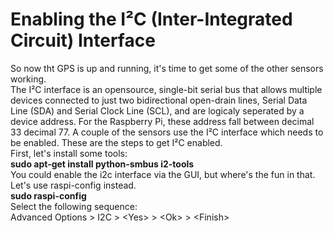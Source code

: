 # Enabling the I²C (Inter-Integrated Circuit) Interface
So now tht GPS is up and running, it's time to get some of the other sensors working.<br>
The I²C interface is an opensource, single-bit serial bus that allows multiple devices connected to just two bidirectional open-drain lines, Serial Data Line (SDA) and Serial Clock Line (SCL), and are logicaly seperated by a device address.  For the Raspberry Pi, these address fall between decimal 33 decimal 77.
A couple of the sensors use the I²C interface which needs to be enabled.  These are the steps to get I²C enabled.<br>
First, let's install some tools:<br>
<b>sudo apt-get install python-smbus i2-tools</b><br>
You could enable the i2c interface via the GUI, but where's the fun in that.  Let's use raspi-config instead.<br>
<b>sudo raspi-config</b><br>
Select the following sequence:<br>
Advanced Options > I2C > \<Yes> > \<Ok> > \<Finish><br>


